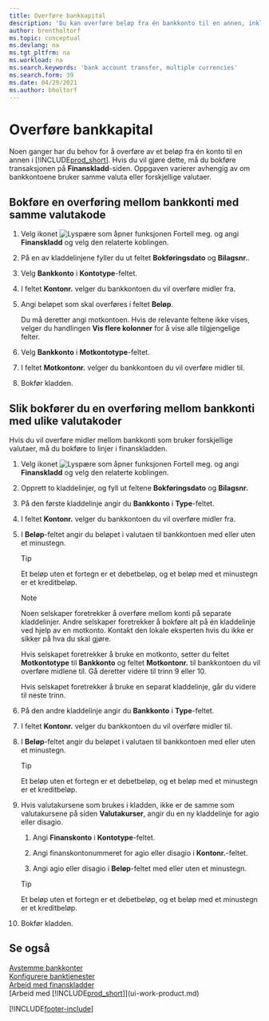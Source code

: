 ```yaml
---
title: Overføre bankkapital
description: 'Du kan overføre beløp fra én bankkonto til en annen, inkludert ulike valutaer, ved å bokføre transaksjonen i finanskladden.'
author: brentholtorf
ms.topic: conceptual
ms.devlang: na
ms.tgt_pltfrm: na
ms.workload: na
ms.search.keywords: 'bank account transfer, multiple currencies'
ms.search.form: 39
ms.date: 04/29/2021
ms.author: bholtorf
---
```

# Overføre bankkapital

Noen ganger har du behov for å overføre av et beløp fra én konto til en annen i [!INCLUDE[prod_short](includes/prod_short.md)]. Hvis du vil gjøre dette, må du bokføre transaksjonen på **Finanskladd**-siden. Oppgaven varierer avhengig av om bankkontoene bruker samme valuta eller forskjellige valutaer.

## Bokføre en overføring mellom bankkonti med samme valutakode

1. Velg ikonet ![Lyspære som åpner funksjonen Fortell meg.](media/ui-search/search_small.png "Fortell hva du vil gjøre") og angi **Finanskladd** og velg den relaterte koblingen.
2. På en av kladdelinjene fyller du ut feltet **Bokføringsdato** og **Bilagsnr.**.
3. Velg **Bankkonto** i **Kontotype**-feltet.
4. I feltet **Kontonr.** velger du bankkontoen du vil overføre midler fra.
5. Angi beløpet som skal overføres i feltet **Beløp**.

    Du må deretter angi motkontoen. Hvis de relevante feltene ikke vises, velger du handlingen **Vis flere kolonner** for å vise alle tilgjengelige felter.
6. Velg **Bankkonto** i **Motkontotype**-feltet.
7. I feltet **Motkontonr.** velger du bankkontoen du vil overføre midler til.
8. Bokfør kladden.

## Slik bokfører du en overføring mellom bankkonti med ulike valutakoder

Hvis du vil overføre midler mellom bankkonti som bruker forskjellige valutaer, må du bokføre to linjer i finanskladden.

1. Velg ikonet ![Lyspære som åpner funksjonen Fortell meg.](media/ui-search/search_small.png "Fortell hva du vil gjøre") og angi **Finanskladd** og velg den relaterte koblingen.
2. Opprett to kladdelinjer, og fyll ut feltene **Bokføringsdato** og **Bilagsnr.**
3. På den første kladdelinje angir du **Bankkonto** i **Type**-feltet.
4. I feltet **Kontonr.** velger du bankkontoen du vil overføre midler fra.
5. I **Beløp**-feltet angir du beløpet i valutaen til bankkontoen med eller uten et minustegn.

    > [!TIP]
    > Et beløp uten et fortegn er et debetbeløp, og et beløp med et minustegn er et kreditbeløp.

    > [!NOTE]
    > Noen selskaper foretrekker å overføre mellom konti på separate kladdelinjer. Andre selskaper foretrekker å bokføre alt på én kladdelinje ved hjelp av en motkonto. Kontakt den lokale eksperten hvis du ikke er sikker på hva du skal gjøre.
    >
    > Hvis selskapet foretrekker å bruke en motkonto, setter du feltet **Motkontotype** til **Bankkonto** og feltet **Motkontonr.** til bankkontoen du vil overføre midlene til. Gå deretter videre til trinn 9 eller 10.
    >
    > Hvis selskapet foretrekker å bruke en separat kladdelinje, går du videre til neste trinn.
6. På den andre kladdelinje angir du **Bankkonto** i **Type**-feltet.
7. I feltet **Kontonr.** velger du bankkontoen du vil overføre midler til.
8. I **Beløp**-feltet angir du beløpet i valutaen til bankkontoen med eller uten et minustegn.

    > [!TIP]
    > Et beløp uten et fortegn er et debetbeløp, og et beløp med et minustegn er et kreditbeløp.
9. Hvis valutakursene som brukes i kladden, ikke er de samme som valutakursene på siden **Valutakurser**, angir du en ny kladdelinje for agio eller disagio.  

    1. Angi **Finanskonto** i **Kontotype**-feltet.  

    2. Angi finanskontonummeret for agio eller disagio i **Kontonr.**-feltet.  

    3. Angi agio eller disagio i **Beløp**-feltet med eller uten et minustegn.

    > [!TIP]
    > Et beløp uten et fortegn er et debetbeløp, og et beløp med et minustegn er et kreditbeløp.
10. Bokfør kladden.

## Se også

[Avstemme bankkonter](bank-manage-bank-accounts.md)  
[Konfigurere banktjenester](bank-setup-banking.md)  
[Arbeid med finanskladder](ui-work-general-journals.md)  
[Arbeid med [!INCLUDE[prod_short](includes/prod_short.md)]](ui-work-product.md)


[!INCLUDE[footer-include](includes/footer-banner.md)]